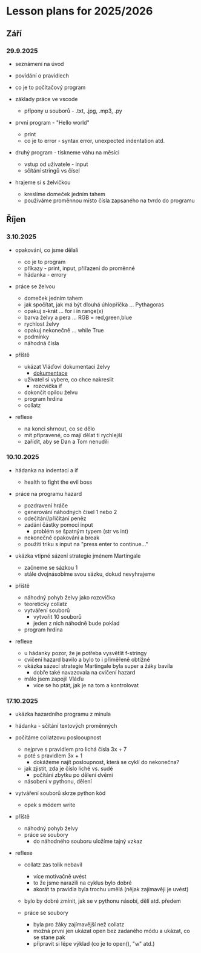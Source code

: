 # Lesson plans for 2025/2026

## Září

### 29.9.2025

- seznámení na úvod
- povídání o pravidlech

- co je to počítačový program
- základy práce ve vscode
  - přípony u souborů - .txt, .jpg, .mp3, .py

- první program - "Hello world"
  - print
  - co je to error - syntax error, unexpected indentation atd.

- druhý program - tiskneme váhu na měsíci
  - vstup od uživatele - input
  - sčítání stringů vs čísel

- hrajeme si s želvičkou
  - kreslíme domeček jedním tahem
  - používáme proměnnou místo čísla zapsaného na tvrdo do programu

## Říjen

### 3.10.2025

- opakování, co jsme dělali
  - co je to program
  - příkazy - print, input, přiřazení do proměnné
  - hádanka - errory

- práce se želvou
  - domeček jedním tahem
  - jak spočítat, jak má být dlouhá úhlopříčka ... Pythagoras
  - opakuj x-krát ... for i in range(x)
  - barva želvy a pera ... RGB = red,green,blue
  - rychlost želvy
  - opakuj nekonečně ... while True
  - podmínky
  - náhodná čísla

- příště
  - ukázat Vláďovi dokumentaci želvy
    - [dokumentace](https://docs.python.org/3/library/turtle.html)
  - uživatel si vybere, co chce nakreslit
    - rozcvička if
  - dokončit opilou želvu
  - program hrdina
  - collatz

- reflexe
  - na konci shrnout, co se dělo
  - mít připravené, co mají dělat ti rychlejší
  - zařídit, aby se Dan a Tom nenudili

### 10.10.2025

- hádanka na indentaci a if 
  - health to fight the evil boss

- práce na programu hazard
  - pozdravení hráče
  - generování náhodných čísel 1 nebo 2
  - odečítání/přičítání peněz
  - zadání částky pomocí input
    - problém se špatným typem (str vs int)
  - nekonečné opakování a break
  - použití triku s input na "press enter to continue..."

- ukázka vtipné sázení strategie jménem Martingale
  - začneme se sázkou 1
  - stále dvojnásobíme svou sázku, dokud nevyhrajeme

- příště
  - náhodný pohyb želvy jako rozcvička
  - teoreticky collatz
  - vytváření souborů
    - vytvořit 10 souborů
    - jeden z nich náhodně bude poklad
  - program hrdina

- reflexe
  - u hádanky pozor, že je potřeba vysvětlit f-stringy
  - cvičení hazard bavilo a bylo to i přiměřeně obtížné
  - ukázka sázecí strategie Martingale byla super a žáky bavila
    - dobře také navazovala na cvičení hazard
  - málo jsem zapojil Vláďu
    - více se ho ptát, jak je na tom a kontrolovat

### 17.10.2025

- ukázka hazardního programu z minula
- hádanka - sčítání textových proměnných
- počítáme collatzovu poslooupnost
  - nejprve s pravidlem pro lichá čísla 3x + 7
  - poté s pravidlem 3x + 1
    - dokážeme najít posloupnost, která se cyklí do nekonečna?
  - jak zjistit, zda je číslo liché vs. sudé
    - počítání zbytku po dělení dvěmi
  - násobení v pythonu, dělení 
- vytváření souborů skrze python kód
  - opek s módem write

- příště
  - náhodný pohyb želvy
  - práce se soubory
    - do náhodného souboru uložíme tajný vzkaz

- reflexe
  - collatz zas tolik nebavil
    - více motivačně uvést
    - to že jsme narazili na cyklus bylo dobré
    - akorát ta pravidla byla trochu umělá (nějak zajímavěji je uvést)
  - bylo by dobré zmínit, jak se v pythonu násobí, dělí atd. předem    

  - práce se soubory
    - byla pro žáky zajímavější než collatz
    - možná první jen ukázat open bez zadaného módu a ukázat, co se stane pak
    - připravit si lépe výklad (co je to open(), "w" atd.)
